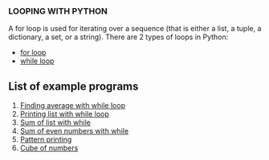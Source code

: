 ### LOOPING WITH PYTHON
A for loop is used for iterating over a sequence (that is either a list, a tuple, a dictionary, a set, or a string).
There are 2 types of loops in Python:
- [for loop](https://github.com/CSI-SCT-SB/PY_XTREME/blob/main/BeginnerBasics/LOOPs/for_loop_example.ipynb)
- [while loop](https://github.com/CSI-SCT-SB/PY_XTREME/blob/main/BeginnerBasics/LOOPs/while_loop_example.ipynb)

## List of example programs

1. [Finding average with while loop](https://github.com/CSI-SCT-SB/PY_XTREME/blob/main/BeginnerBasics/LOOPs/average(while).ipynb)
1. [Printing list with while loop](https://github.com/CSI-SCT-SB/PY_XTREME/blob/main/BeginnerBasics/LOOPs/listprinting(while).ipynb)
1. [Sum of list with while](https://github.com/CSI-SCT-SB/PY_XTREME/blob/main/BeginnerBasics/LOOPs/sumoflist(while).ipynb)
1. [Sum of even numbers with while](https://github.com/CSI-SCT-SB/PY_XTREME/blob/main/BeginnerBasics/LOOPs/sumofeven(while).ipynb)
1. [Pattern printing](https://github.com/CSI-SCT-SB/PY_XTREME/blob/main/BeginnerBasics/LOOPs/pattern(1).ipynb)
1. [Cube of numbers](https://github.com/CSI-SCT-SB/PY_XTREME/blob/main/BeginnerBasics/LOOPs/cubeofnos.ipynb)
